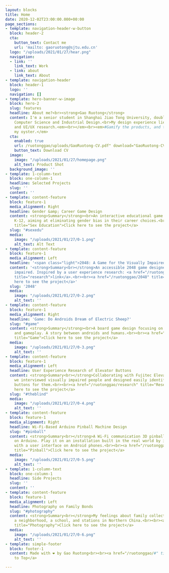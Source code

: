 ```yaml
---
layout: blocks
title: Home
date: 2020-12-02T23:00:00.000+00:00
page_sections:
- template: navigation-header-w-button
  block: header-2
  cta:
    button_text: Contact me
    url: 'mailto: gaoruotong@sjtu.edu.cn'
  logo: "/uploads/2021/01/27/hear.png"
  navigation:
  - link: ''
    link_text: Work
  - link: about
    link_text: About
- template: navigation-header
  block: header-1
  logo: ''
  navigation: []
- template: hero-banner-w-image
  block: hero-2
  slug: features
  headline: About me?<br><strong>Gao Ruotong</strong>
  content: I'm a senior student in Shanghai Jiao Tong University, double major in
    Computer Science and Industrial Design.<br>My design experience lies in Game Design
    and UI/UX research.<em><br></em><br><em>#Gamify the products, and the world is
    my oyster.</em>
  cta:
    enabled: true
    url: /ruotonggao/uploads/GaoRuotong-CV.pdf" download="GaoRuotong-CV.pdf
    button_text: Download CV
  image:
    image: "/uploads/2021/01/27/homepage.png"
    alt_text: Product Shot
  background_image: ''
- template: 1-column-text
  block: one-column-1
  headline: Selected Projects
  slug: ''
  content: ''
- template: content-feature
  block: feature-1
  media_alignment: Right
  headline: Gender &amp; Career Game Design
  content: <strong>Summary</strong><br>An interactive educational game designed for
    K-12, aiming at eliminating gender bias in their career choices.<br><br><a href="/ruotonggao/gender"
    title="Sex Education">Click here to see the project</a>
  slug: "#sexedu"
  media:
    image: "/uploads/2021/01/27/0-1.png"
    alt_text: Alt Text
- template: content-feature
  block: feature-1
  media_alignment: Left
  headline: '<span class="light">2048: A Game for the Visually Impaired</span>'
  content: '<strong>Summary<br></strong>An accessible 2048 game designed for the visually
    impaired. Inspired by a user experience research: <a href="/ruotonggao/#theblind"
    title="research">link</a>.<br><br><a href="/ruotonggao/2048" title="2048">Click
    here to see the project</a>'
  slug: '2048'
  media:
    image: "/uploads/2021/01/27/0-2.png"
    alt_text: ''
- template: content-feature
  block: feature-1
  media_alignment: Right
  headline: 'Game: Do Androids Dream of Electric Sheep?'
  slug: "#game"
  content: <strong>Summary</strong><br>A board game design focusing on concept design
    and gameplay. A story between androids and humans.<br><br><a href="https://ifatess.life/ruotonggao/game"
    title="Game">Click here to see the project</a>
  media:
    image: "/uploads/2021/01/27/0-3.png"
    alt_text: ''
- template: content-feature
  block: feature-1
  media_alignment: Left
  headline: User Experience Research of Elevator Buttons
  content: <strong>Summary<br></strong>Collaborating with Fujitec Elevator Company,
    we interviewed visually impaired people and designed easily identifiable elevator
    buttons for them.<br><br><a href="/ruotonggao/research" title="Research">Click
    here to see the project</a>
  slug: "#theblind"
  media:
    image: "/uploads/2021/01/27/0-4.png"
    alt_text: ''
- template: content-feature
  block: feature-1
  media_alignment: Right
  headline: Wi-Fi-Based Arduino Pinball Machine Design
  slug: "#pinball"
  content: <strong>Summary<br></strong>A Wi-Fi communication 3D pinball game based
    on Arduino. Play it on an installation built in the real world by interacting
    with a user interface on Android phones.<br><br><a href="/ruotonggao/pinball"
    title="Pinball">Click here to see the project</a>
  media:
    image: "/uploads/2021/01/27/0-5.png"
    alt_text: ''
- template: 1-column-text
  block: one-column-1
  headline: Side Projects
  slug: ''
  content: ''
- template: content-feature
  block: feature-1
  media_alignment: Left
  headline: Photography on Family Bonds
  slug: "#photography"
  content: <strong>Summary<br></strong>My feelings about family collected in a market,
    a neighborhood, a school, and stations in Northern China.<br><br><a href="/ruotonggao/photography"
    title="Photography">Click here to see the project</a>
  media:
    image: "/uploads/2021/01/27/0-6.png"
    alt_text: ''
- template: simple-footer
  block: footer-1
  content: Made with ❤︎ by Gao Ruotong<br><br><a href="/ruotonggao/#" title="">Back
    to Top</a>

---
```

